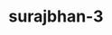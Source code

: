 ---
title: surajbhan-3
github: https://github.com/surajbhan-3
mode: dark
transition: 3s
archetype:
- Little Bit of Everything
---